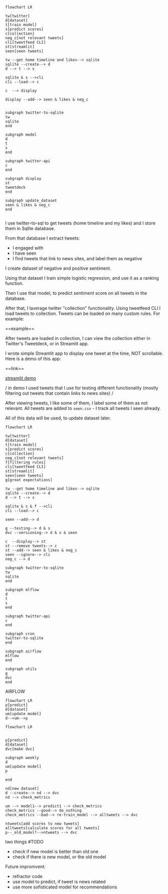 ```mermaid
flowchart LR

tw[twitter]
d[dataset]
t[train model]
s[predict scores]
c[collection]
neg_c[not relevant tweets]
cli[tweetfeed CLI]
st[streamlit]
seen[seen tweets]

tw --get home timeline and likes--> sqlite
sqlite --create--> d
d --> t --> s 

sqlite & s -->cli
cli --load--> c

c  --> display

display --add--> seen & likes & neg_c


subgraph twitter-to-sqlite
tw
sqlite
end

subgraph model
d
t
s
end

subgraph twitter-api
c
end

subgraph display
st
tweetdeck
end

subgraph update_dataset
seen & likes & neg_c
end


```

I use twitter-to-sql to get tweets (home timeline and my likes) and I store them in Sqlite database.

From that database I extract tweets:
- I engaged with
- I have seen
- I find tweets that link to news sites, and label them as negative

I create dataset of negative and positive sentiment. 

Using that dataset I train simple logistic regression, and use it as a ranking function.

Then I use that model, to predict sentiment score on all tweets in the database. 

After that, I laverage twitter "collection" functionality. Using tweetfeed CLI I load tweets to collection. Tweets can be loaded on many custom rules. For example:

==example==

After tweets are loaded in collection, I can view the collection either in Twitter's Tweetdeck, or in Streamlit app. 

I wrote simple Streamlit app to display one tweet at the time, NOT scrollable. Here is a demo of this app: 

==link==

[streamlit demo](https://gsajko-tweetfeed-st-app-add5rq.streamlitapp.com/)

/ in demo I used tweets that I use for testing different functionality (mostly filtering out tweets that contain links to news sites) /

After viewing tweets, I like some of them, I label some of them as not relevant. All tweets are added to `seen.csv` - I track all tweets I seen already.

All of this data will be used, to update dataset later.


```mermaid
flowchart LR

tw[twitter]
d[dataset]
t[train model]
s[predict scores]
c[collection]
neg_c[not relevant tweets]
f[filtering rules]
cli[tweetfeed CLI]
st[streamlit]
seen[seen tweets]
g[great expectations]

tw --get home timeline and likes--> sqlite
sqlite --create--> d
d --> t --> s 

sqlite & s & f -->cli
cli --load--> c

seen --add--> d

g --testing--> d & s
dvc --versioning--> d & s & seen

c  --display--> st
st --remove tweets--> c
st --add--> seen & likes & neg_c
seen --ignore--> cli
neg_c --> d

subgraph twitter-to-sqlite
tw
sqlite
end

subgraph mlflow
d
t
s
end

subgraph twitter-api
c
end

subgraph cron
twitter-to-sqlite
end

subgraph airflow
mlflow
end

subgraph utils
g
dvc
end

```

AIRFLOW

```mermaid
flowchart LR
p[predict]
d[dataset]
um[update model]
d-->um-->p
```

```mermaid
flowchart LR


p[predict]
d[dataset]
dvc[make dvc]

subgraph weekly
d
um[update model]
p

end

nd[new dataset]
d --create--> nd --> dvc
nd --> check_metrics

um --> model1--> predict1 --> check_metrics
check_metrics --good--> do_nothing
check_metrics --bad--> re-train_model --> alltweets --> dvc

ntweets[add scores to new tweets]
alltweets[calculate scores for all tweets]
p--_old_model?-->ntweets --> dvc
```


two things #TODO
- check if new model is better than old one
- check if there is new model, or the old model



Future impromvent:
- refractor code
- use model to predict, if tweet is news related
- use more sofisticated model for recommendations
